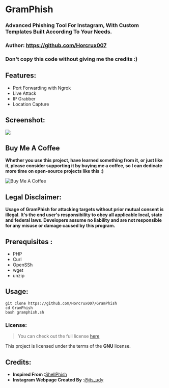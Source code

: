 # GramPhish 

### Advanced Phishing Tool For Instagram, With Custom Templates Built According To Your Needs. ###
### Author: https://github.com/Horcrux007
### Don't copy this code without giving me the credits :) 
 

## Features:
- Port Forwarding with Ngrok
- Live Attack 
- IP Grabber
- Location Capture

## Screenshot:
   <p align="left">
   <img src="https://user-images.githubusercontent.com/64679660/81673692-a93c4e00-9469-11ea-8267-782e5d0edb23.png"
   </p>

## Buy Me A Coffee

**Whether you use this project, have learned something from it, or just like it, please consider supporting it by buying me a coffee, so I can dedicate more time on open-source projects like this :)**

<img src="https://www.buymeacoffee.com/assets/img/custom_images/orange_img.png" alt="Buy Me A Coffee" style="height: auto !important;width: auto !important;" ></a>

## Legal Disclaimer:

**Usage of GramPhish for attacking targets without prior mutual consent is illegal. It's the end user's responsibility to obey all applicable local, state and federal laws. Developers assume no liability and are not responsible for any misuse or damage caused by this program.** 

## Prerequisites :
- PHP
- Curl
- OpenSSh
- wget
- unzip

## Usage:
```
git clone https://github.com/Horcrux007/GramPhish
cd GramPhish
bash gramphish.sh
```

### License: ###

>You can check out the full license [here](https://github.com/Horcrux007/GramPhish/blob/master/LICENSE)

This project is licensed under the terms of the **GNU** license.

## Credits:
- **Inspired From** :<a href="https://github.com/thelinuxchoice/shellphish">ShellPhish</a>
- **Instagram Webpage Created By** :<a href=https://github.com/An0nUD4Y>@its_udy</a>
